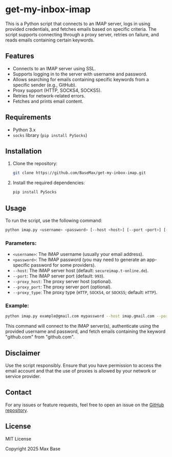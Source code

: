 # get-my-inbox-imap

This is a Python script that connects to an IMAP server, logs in using provided credentials, and fetches emails based on specific criteria. The script supports connecting through a proxy server, retries on failure, and reads emails containing certain keywords.

## Features
- Connects to an IMAP server using SSL.
- Supports logging in to the server with username and password.
- Allows searching for emails containing specific keywords from a specific sender (e.g., GitHub).
- Proxy support (HTTP, SOCKS4, SOCKS5).
- Retries for network-related errors.
- Fetches and prints email content.

## Requirements

- Python 3.x
- `socks` library (`pip install PySocks`)

## Installation

1. Clone the repository:
   ```bash
   git clone https://github.com/BaseMax/get-my-inbox-imap.git
   ```

2. Install the required dependencies:
   ```bash
   pip install PySocks
   ```

## Usage

To run the script, use the following command:

```bash
python imap.py <username> <password> [--host <host>] [--port <port>] [--proxy_host <proxy_host>] [--proxy_port <proxy_port>] [--proxy_type <proxy_type>]
```

### Parameters:

- `<username>`: The IMAP username (usually your email address).
- `<password>`: The IMAP password (you may need to generate an app-specific password for some providers).
- `--host`: The IMAP server host (default: `secureimap.t-online.de`).
- `--port`: The IMAP server port (default: `993`).
- `--proxy_host`: The proxy server host (optional).
- `--proxy_port`: The proxy server port (optional).
- `--proxy_type`: The proxy type (`HTTP`, `SOCKS4`, or `SOCKS5`; default: `HTTP`).

### Example:

```bash
python imap.py example@gmail.com mypassword --host imap.gmail.com --port 993 --proxy_host 127.0.0.1 --proxy_port 1080 --proxy_type SOCKS5
```

This command will connect to the IMAP server(s), authenticate using the provided username and password, and fetch emails containing the keyword "github.com" from "github.com".

## Disclaimer

Use the script responsibly. Ensure that you have permission to access the email account and that the use of proxies is allowed by your network or service provider.

## Contact

For any issues or feature requests, feel free to open an issue on the [GitHub repository](https://github.com/BaseMax/get-my-inbox-imap).

## License

MIT License

Copyright 2025 Max Base
